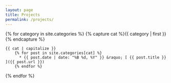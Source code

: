 ```yaml
---
layout: page
title: Projects
permalink: /projects/
---
```


{% for category in site.categories %}
	{% capture cat %}{{ category | first }}{% endcapture %}

	{{ cat | capitalize }}
		{% for post in site.categories[cat] %}
		  * {{ post.date | date: "%B %d, %Y" }} &raquo; [ {{ post.title }} ]({{ post.url }})
		{% endfor %}
{% endfor %}